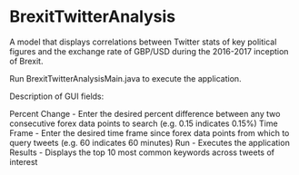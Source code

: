 # BrexitTwitterAnalysis
A model that displays correlations between Twitter stats of key political figures and the exchange rate of GBP/USD during the 2016-2017 inception of Brexit.

Run BrexitTwitterAnalysisMain.java to execute the application.

Description of GUI fields:

Percent Change - Enter the desired percent difference between any two consecutive forex data points to search (e.g. 0.15 indicates 0.15%)
Time Frame - Enter the desired time frame since forex data points from which to query tweets (e.g. 60 indicates 60 minutes)
Run - Executes the application
Results - Displays the top 10 most common keywords across tweets of interest
